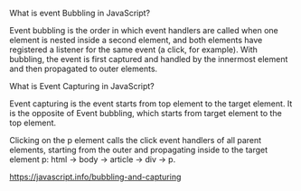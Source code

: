 What is event Bubbling  in JavaScript?

Event bubbling is the order in which event handlers are called when one element is nested inside a second element, and both elements have registered a listener for the same event (a click, for example). With bubbling, the event is first captured and handled by the innermost element and then propagated to outer elements.

What is Event Capturing in JavaScript?

Event capturing is the event starts from top element to the target element. It is the opposite of Event bubbling, which starts from target element to the top element.

Clicking on the p element calls the click event handlers of all parent elements, starting from the outer and propagating inside to the target element p:
html → body → article → div → p.

https://javascript.info/bubbling-and-capturing
